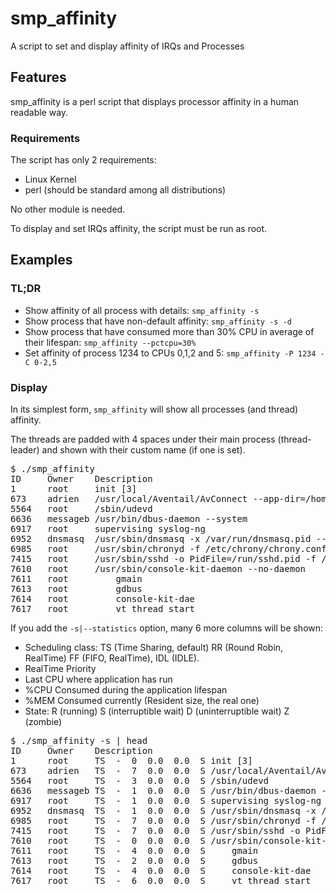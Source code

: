 # smp_affinity
A script to set and display affinity of IRQs and Processes


## Features

smp_affinity is a perl script that displays processor affinity in a human readable way.

### Requirements

The script has only 2 requirements:
- Linux Kernel
- perl (should be standard among all distributions)

No other module is needed.

To display and set IRQs affinity, the script must be run as root.

## Examples

### TL;DR

- Show affinity of all process with details: `smp_affinity -s`
- Show process that have non-default affinity: `smp_affinity -s -d`
- Show process that have consumed more than 30% CPU in average of their lifespan: `smp_affinity --pctcpu=30%`
- Set affinity of process 1234 to CPUs 0,1,2 and 5: `smp_affinity -P 1234 -C 0-2,5`


### Display

In its simplest form, `smp_affinity` will show all processes (and thread) affinity.

The threads are padded with 4 spaces under their main process (thread-leader) and shown
with their custom name (if one is set).

<pre>
$ ./smp_affinity
ID     Owner    Description                                                                                      0  1  2  3  4  5  6  7 
1      root     init [3]                                                                                         X  X  X  X  X  X  X  X 
673    adrien   /usr/local/Aventail/AvConnect --app-dir=/home/adrien/.sonicwall -p40255                          X  X  X  X  X  X  X  X 
5564   root     /sbin/udevd                                                                                      X  X  X  X  X  X  X  X 
6636   messageb /usr/bin/dbus-daemon --system                                                                    X  X  X  X  X  X  X  X 
6917   root     supervising syslog-ng                                                                            X  X  X  X  X  X  X  X 
6952   dnsmasq  /usr/sbin/dnsmasq -x /var/run/dnsmasq.pid --user=dnsmasq --group=dnsmasq                         X  X  X  X  X  X  X  X 
6985   root     /usr/sbin/chronyd -f /etc/chrony/chrony.conf                                                     X  X  X  X  X  X  X  X 
7415   root     /usr/sbin/sshd -o PidFile=/run/sshd.pid -f /etc/ssh/sshd_config                                  X  X  X  X  X  X  X  X 
7610   root     /usr/sbin/console-kit-daemon --no-daemon                                                         X  X  X  X  X  X  X  X 
7611   root         gmain                                                                                        X  X  X  X  X  X  X  X 
7613   root         gdbus                                                                                        X  X  X  X  X  X  X  X 
7614   root         console-kit-dae                                                                              X  X  X  X  X  X  X  X 
7617   root         vt_thread_start                                                                              X  X  X  X  X  X  X  X 
</pre>

If you add the `-s|--statistics` option, many 6 more columns will be shown:
  - Scheduling class: TS (Time Sharing, default) RR (Round Robin, RealTime) FF (FIFO, RealTime), IDL (IDLE).
  - RealTime Priority
  - Last CPU where application has run
  - %CPU Consumed during the application lifespan
  - %MEM Consumed currently (Resident size, the real one)
  - State: R (running) S (interruptible wait) D (uninterruptible wait) Z (zombie) 

<pre>
$ ./smp_affinity -s | head
ID     Owner    Description                                                                                      0  1  2  3  4  5  6  7 
1      root     TS  -  0  0.0  0.0  S init [3]                                                                   X  X  X  X  X  X  X  X 
673    adrien   TS  -  7  0.0  0.0  S /usr/local/Aventail/AvConnect --app-dir=/home/adrien/.sonicwall -p40255    X  X  X  X  X  X  X  X 
5564   root     TS  -  3  0.0  0.0  S /sbin/udevd                                                                X  X  X  X  X  X  X  X 
6636   messageb TS  -  1  0.0  0.0  S /usr/bin/dbus-daemon --system                                              X  X  X  X  X  X  X  X 
6917   root     TS  -  1  0.0  0.0  S supervising syslog-ng                                                      X  X  X  X  X  X  X  X 
6952   dnsmasq  TS  -  1  0.0  0.0  S /usr/sbin/dnsmasq -x /var/run/dnsmasq.pid --user=dnsmasq --group=dnsmasq   X  X  X  X  X  X  X  X 
6985   root     TS  -  7  0.0  0.0  S /usr/sbin/chronyd -f /etc/chrony/chrony.conf                               X  X  X  X  X  X  X  X 
7415   root     TS  -  7  0.0  0.0  S /usr/sbin/sshd -o PidFile=/run/sshd.pid -f /etc/ssh/sshd_config            X  X  X  X  X  X  X  X 
7610   root     TS  -  0  0.0  0.0  S /usr/sbin/console-kit-daemon --no-daemon                                   X  X  X  X  X  X  X  X 
7611   root     TS  -  4  0.0  0.0  S     gmain                                                                  X  X  X  X  X  X  X  X 
7613   root     TS  -  2  0.0  0.0  S     gdbus                                                                  X  X  X  X  X  X  X  X 
7614   root     TS  -  4  0.0  0.0  S     console-kit-dae                                                        X  X  X  X  X  X  X  X 
7617   root     TS  -  6  0.0  0.0  S     vt_thread_start                                                        X  X  X  X  X  X  X  X 
</pre>


